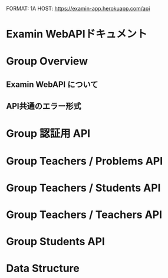 FORMAT: 1A
HOST: https://examin-app.herokuapp.com/api

# Examin WebAPIドキュメント

# Group Overview
## Examin WebAPI について
<!-- include(overview/index.md) -->
## API共通のエラー形式
<!-- include(overview/errors.md) -->

# Group 認証用 API
<!-- include(api/auth.md) -->

# Group Teachers / Problems API
<!-- include(api/teachers/problems.md) -->
# Group Teachers / Students API
<!-- include(api/teachers/students.md) -->
# Group Teachers / Teachers API
<!-- include(api/teachers/teachers.md) -->

# Group Students API

# Data Structure
<!-- include(data/errors.md) -->

<!-- include(data/models/problem.md) -->
<!-- include(data/models/user.md) -->
